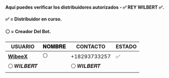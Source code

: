#### Aquí puedes verificar los distribuidores autorizados - ✅ REY WILBERT ✅.
#### ✅ = Distribuidor en curso.
#### ⚪ = Creador Del Bot.
 
| USUARIO          |   𝐍𝐎𝐌𝐁𝐑𝐄                | CONTACTO    | ESTADO
| ------------     | ------------            | ------------| ------------
| [**WibeeX**](https://github.com/WibeeX)        | ⚪ | +18293733257 | ✅
| ⚪ 𝑾𝑰𝑳𝑩𝑬𝑹𝑻      |               |  ⚪  𝑾𝑰𝑳𝑩𝑬𝑹𝑻 | 

